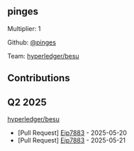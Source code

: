 
## pinges
Multiplier: 1

Github: [@pinges](https://github.com/pinges)

Team: [hyperledger/besu](https://github.com/hyperledger/besu/pulls?q=author%3Apinges)

## Contributions

## Q2 2025

[hyperledger/besu](https://github.com/hyperledger/besu)
* [Pull Request] [Eip7883](https://github.com/hyperledger/besu/pull/8650) - 2025-05-20
* [Pull Request] [Eip7883](https://github.com/hyperledger/besu/pull/8657) - 2025-05-21
